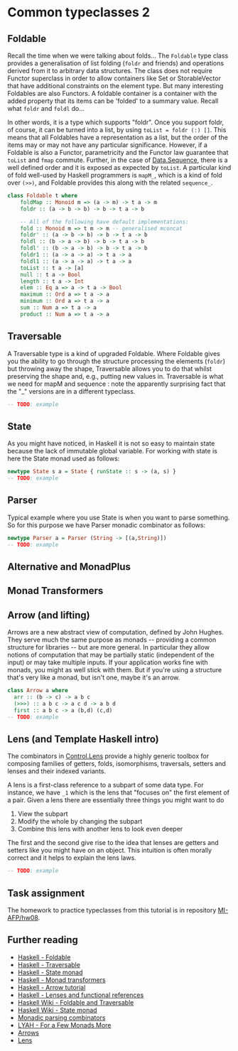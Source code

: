# Common typeclasses 2

## Foldable

Recall the time when we were talking about folds... The `Foldable` type class provides a generalisation of list folding (`foldr` and friends) and operations derived from it to arbitrary data structures. The class does not require Functor superclass in order to allow containers like Set or StorableVector that have additional constraints on the element type. But many interesting Foldables are also Functors. A foldable container is a container with the added property that its items can be 'folded' to a summary value. Recall what `foldr` and `foldl` do...

In other words, it is a type which supports "foldr". Once you support foldr, of course, it can be turned into a list, by using `toList = foldr (:) []`. This means that all Foldables have a representation as a list, but the order of the items may or may not have any particular significance. However, if a Foldable is also a Functor, parametricity and the Functor law guarantee that `toList` and `fmap` commute. Further, in the case of [Data.Sequence](https://hackage.haskell.org/package/containers/docs/Data-Sequence.html), there is a well defined order and it is exposed as expected by `toList`. A particular kind of fold well-used by Haskell programmers is `mapM_`, which is a kind of fold over `(>>)`, and Foldable provides this along with the related `sequence_`.

```haskell
class Foldable t where
    foldMap :: Monoid m => (a -> m) -> t a -> m
    foldr :: (a -> b -> b) -> b -> t a -> b

    -- All of the following have default implementations:
    fold :: Monoid m => t m -> m -- generalised mconcat
    foldr' :: (a -> b -> b) -> b -> t a -> b
    foldl :: (b -> a -> b) -> b -> t a -> b
    foldl' :: (b -> a -> b) -> b -> t a -> b
    foldr1 :: (a -> a -> a) -> t a -> a
    foldl1 :: (a -> a -> a) -> t a -> a
    toList :: t a -> [a]
    null :: t a -> Bool
    length :: t a -> Int
    elem :: Eq a => a -> t a -> Bool
    maximum :: Ord a => t a -> a
    minimum :: Ord a => t a -> a
    sum :: Num a => t a -> a
    product :: Num a => t a -> a
```

## Traversable

A Traversable type is a kind of upgraded Foldable. Where Foldable gives you the ability to go through the structure processing the elements (`foldr`) but throwing away the shape, Traversable allows you to do that whilst preserving the shape and, e.g., putting new values in. Traversable is what we need for mapM and sequence : note the apparently surprising fact that the "_" versions are in a different typeclass.

```haskell
-- TODO: example
```

## State

As you might have noticed, in Haskell it is not so easy to maintain state because the lack of immutable global variable. For working with state is here the State monad used as follows:

```haskell
newtype State s a = State { runState :: s -> (a, s) }
-- TODO: example
```

## Parser

Typical example where you use State is when you want to parse something. So for this purpose we have Parser monadic combinator as follows:

```haskell
newtype Parser a = Parser (String -> [(a,String)])
-- TODO: example
```

## Alternative and MonadPlus


## Monad Transformers

## Arrow (and lifting)

Arrows are a new abstract view of computation, defined by John Hughes. They serve much the same purpose as monads -- providing a common structure for libraries -- but are more general. In particular they allow notions of computation that may be partially static (independent of the input) or may take multiple inputs. If your application works fine with monads, you might as well stick with them. But if you're using a structure that's very like a monad, but isn't one, maybe it's an arrow.

```haskell
class Arrow a where
  arr :: (b -> c) -> a b c
  (>>>) :: a b c -> a c d -> a b d
  first :: a b c -> a (b,d) (c,d)
-- TODO: example
```

## Lens (and Template Haskell intro)

The combinators in [Control.Lens](https://hackage.haskell.org/package/lens) provide a highly generic toolbox for composing families of getters, folds, isomorphisms, traversals, setters and lenses and their indexed variants.

A lens is a first-class reference to a subpart of some data type. For instance, we have `_1` which is the lens that "focuses on" the first element of a pair. Given a lens there are essentially three things you might want to do

1. View the subpart
2. Modify the whole by changing the subpart
3. Combine this lens with another lens to look even deeper

The first and the second give rise to the idea that lenses are getters and setters like you might have on an object. This intuition is often morally correct and it helps to explain the lens laws.

```haskell
-- TODO: example
```

## Task assignment

The homework to practice typeclasses from this tutorial is in repository [MI-AFP/hw08](https://github.com/MI-AFP/hw08).

## Further reading

* [Haskell - Foldable](https://en.wikibooks.org/wiki/Haskell/Foldable)
* [Haskell - Traversable](https://en.wikibooks.org/wiki/Haskell/Traversable)
* [Haskell - State monad](https://en.wikibooks.org/wiki/Haskell/Understanding_monads/State)
* [Haskell - Monad transformers](https://en.wikibooks.org/wiki/Haskell/Monad_transformers)
* [Haskell - Arrow tutorial](https://en.wikibooks.org/wiki/Haskell/Arrow_tutorial)
* [Haskell - Lenses and functional references](https://en.wikibooks.org/wiki/Haskell/Lenses_and_functional_references)
* [Haskell Wiki - Foldable and Traversable](https://wiki.haskell.org/Foldable_and_Traversable)
* [Haskell Wiki - State monad](https://wiki.haskell.org/State_Monad)
* [Monadic parsing combinators](http://eprints.nottingham.ac.uk/223/1/pearl.pdf)
* [LYAH - For a Few Monads More](http://learnyouahaskell.com/for-a-few-monads-more)
* [Arrows](https://www.haskell.org/arrows/)
* [Lens](https://www.schoolofhaskell.com/school/to-infinity-and-beyond/pick-of-the-week/a-little-lens-starter-tutorial)

